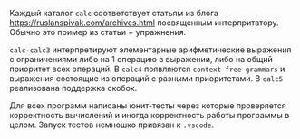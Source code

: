 Каждый каталог `calc` соответствует статьям из блога https://ruslanspivak.com/archives.html посвященным интерпритатору.
Обычно это пример из статьи + упражнения.

`calc-calc3` интерпретируют элементарные арифметические выражения с ограничениями либо на 1 операцию в выражении, либо на общий приоритет всех операций.
В `calc4` появляются `context free grammars` и выражения состоящие из операций с разными приоритетами.
В `calc5` реализована поддержка скобок.

Для всех программ написаны юнит-тесты через которые проверяется корректность вычислений и иногда корректность работы программы в целом.
Запуск тестов немношко привязан к `.vscode`.
